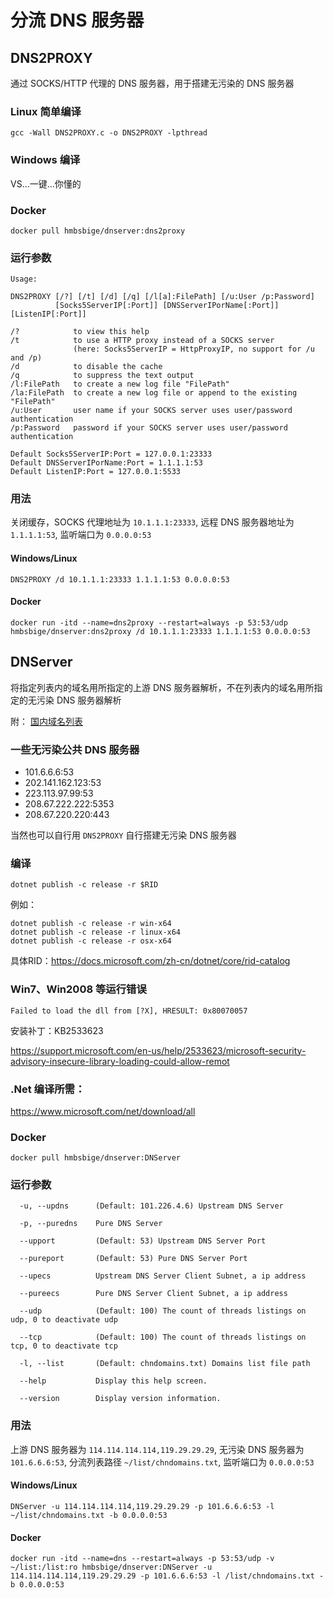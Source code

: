 # 分流 DNS 服务器

## DNS2PROXY

通过 SOCKS/HTTP 代理的 DNS 服务器，用于搭建无污染的 DNS 服务器

### Linux 简单编译
`gcc -Wall DNS2PROXY.c -o DNS2PROXY -lpthread`

### Windows 编译
VS...一键...你懂的

### Docker
`docker pull hmbsbige/dnserver:dns2proxy`

### 运行参数
```
Usage:

DNS2PROXY [/?] [/t] [/d] [/q] [/l[a]:FilePath] [/u:User /p:Password]
          [Socks5ServerIP[:Port]] [DNSServerIPorName[:Port]] [ListenIP[:Port]]

/?            to view this help
/t            to use a HTTP proxy instead of a SOCKS server
              (here: Socks5ServerIP = HttpProxyIP, no support for /u and /p)
/d            to disable the cache
/q            to suppress the text output
/l:FilePath   to create a new log file "FilePath"
/la:FilePath  to create a new log file or append to the existing "FilePath"
/u:User       user name if your SOCKS server uses user/password authentication
/p:Password   password if your SOCKS server uses user/password authentication

Default Socks5ServerIP:Port = 127.0.0.1:23333
Default DNSServerIPorName:Port = 1.1.1.1:53
Default ListenIP:Port = 127.0.0.1:5533
```

### 用法
关闭缓存，SOCKS 代理地址为 `10.1.1.1:23333`, 远程 DNS 服务器地址为 `1.1.1.1:53`, 监听端口为 `0.0.0.0:53`

#### Windows/Linux
```
DNS2PROXY /d 10.1.1.1:23333 1.1.1.1:53 0.0.0.0:53
```

#### Docker
```
docker run -itd --name=dns2proxy --restart=always -p 53:53/udp hmbsbige/dnserver:dns2proxy /d 10.1.1.1:23333 1.1.1.1:53 0.0.0.0:53
```

## DNServer
将指定列表内的域名用所指定的上游 DNS 服务器解析，不在列表内的域名用所指定的无污染 DNS 服务器解析

附：
[国内域名列表](https://raw.githubusercontent.com/HMBSbige/Text_Translation/master/chndomains.txt)

### 一些无污染公共 DNS 服务器
* 101.6.6.6:53
* 202.141.162.123:53
* 223.113.97.99:53
* 208.67.222.222:5353
* 208.67.220.220:443

当然也可以自行用 `DNS2PROXY` 自行搭建无污染 DNS 服务器

### 编译
```
dotnet publish -c release -r $RID
```
例如：
```
dotnet publish -c release -r win-x64
dotnet publish -c release -r linux-x64
dotnet publish -c release -r osx-x64
```
具体RID：https://docs.microsoft.com/zh-cn/dotnet/core/rid-catalog

### Win7、Win2008 等运行错误
```
Failed to load the dll from [?X], HRESULT: 0x80070057
```
安装补丁：KB2533623

https://support.microsoft.com/en-us/help/2533623/microsoft-security-advisory-insecure-library-loading-could-allow-remot

### .Net 编译所需：
https://www.microsoft.com/net/download/all

### Docker
`docker pull hmbsbige/dnserver:DNServer`

### 运行参数
```
  -u, --updns      (Default: 101.226.4.6) Upstream DNS Server

  -p, --puredns    Pure DNS Server

  --upport         (Default: 53) Upstream DNS Server Port

  --pureport       (Default: 53) Pure DNS Server Port

  --upecs          Upstream DNS Server Client Subnet, a ip address

  --pureecs        Pure DNS Server Client Subnet, a ip address

  --udp            (Default: 100) The count of threads listings on udp, 0 to deactivate udp

  --tcp            (Default: 100) The count of threads listings on tcp, 0 to deactivate tcp

  -l, --list       (Default: chndomains.txt) Domains list file path

  --help           Display this help screen.

  --version        Display version information.
```
### 用法
上游 DNS 服务器为 `114.114.114.114,119.29.29.29`, 无污染 DNS 服务器为 `101.6.6.6:53`, 分流列表路径 `~/list/chndomains.txt`, 监听端口为 `0.0.0.0:53`

#### Windows/Linux
```
DNServer -u 114.114.114.114,119.29.29.29 -p 101.6.6.6:53 -l ~/list/chndomains.txt -b 0.0.0.0:53
```

#### Docker
```
docker run -itd --name=dns --restart=always -p 53:53/udp -v ~/list:/list:ro hmbsbige/dnserver:DNServer -u 114.114.114.114,119.29.29.29 -p 101.6.6.6:53 -l /list/chndomains.txt -b 0.0.0.0:53
```
